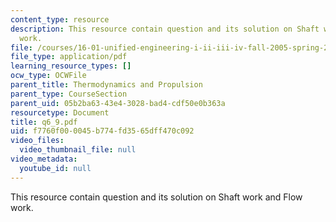 ```yaml
---
content_type: resource
description: This resource contain question and its solution on Shaft work and Flow
  work.
file: /courses/16-01-unified-engineering-i-ii-iii-iv-fall-2005-spring-2006/f7760f000045b774fd3565dff470c092_q6_9.pdf
file_type: application/pdf
learning_resource_types: []
ocw_type: OCWFile
parent_title: Thermodynamics and Propulsion
parent_type: CourseSection
parent_uid: 05b2ba63-43e4-3028-bad4-cdf50e0b363a
resourcetype: Document
title: q6_9.pdf
uid: f7760f00-0045-b774-fd35-65dff470c092
video_files:
  video_thumbnail_file: null
video_metadata:
  youtube_id: null
---
```

This resource contain question and its solution on Shaft work and Flow work.